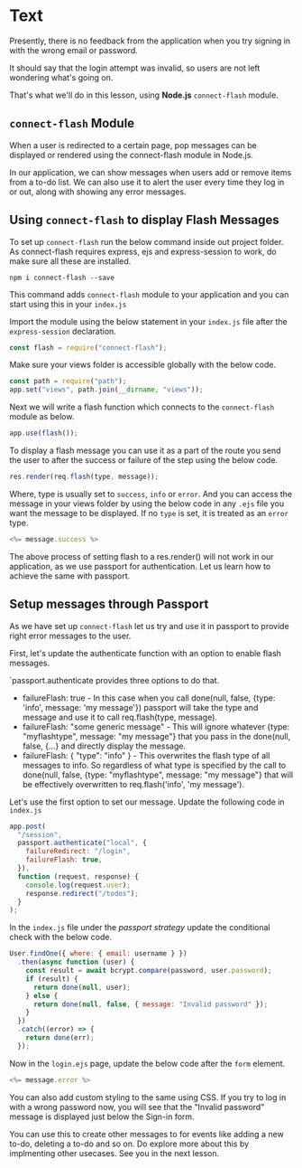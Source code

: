 # Text

Presently, there is no feedback from the application when you try signing in with the wrong email or password.

It should say that the login attempt was invalid, so users are not left wondering what's going on.

That's what we'll do in this lesson, using **Node.js** `connect-flash` module.

## `connect-flash` Module

When a user is redirected to a certain page, pop messages can be displayed or rendered using the connect-flash module in Node.js.

In our application, we can show messages when users add or remove items from a to-do list. We can also use it to alert the user every time they log in or out, along with showing any error messages.

## Using `connect-flash` to display Flash Messages

To set up `connect-flash` run the below command inside out project folder. As connect-flash requires express, ejs and express-session to work, do make sure all these are installed.

```
npm i connect-flash --save
```

This command adds `connect-flash` module to your application and you can start using this in your `index.js`

Import the module using the below statement in your `index.js` file after the `express-session` declaration.

```js
const flash = require("connect-flash");
```

Make sure your views folder is accessible globally with the below code.

```js
const path = require("path");
app.set("views", path.join(__dirname, "views"));
```

Next we will write a flash function which connects to the `connect-flash` module as below.

```js
app.use(flash());
```

To display a flash message you can use it as a part of the route you send the user to after the success or failure of the step using the below code.

```js
res.render(req.flash(type, message));
```

Where, type is usually set to `success`, `info` or `error`. And you can access the message in your views folder by using the below code in any `.ejs` file you want the message to be displayed. If no `type` is set, it is treated as an `error` type.

```js
<%= message.success %>
```

The above process of setting flash to a res.render() will not work in our application, as we use passport for authentication. Let us learn how to achieve the same with passport.

## Setup messages through Passport

As we have set up `connect-flash` let us try and use it in passport to provide right error messages to the user.

First, let's update the authenticate function with an option to enable flash messages.

`passport.authenticate provides three options to do that.

- failureFlash: true - In this case when you call done(null, false, {type: 'info', message: 'my message'}) passport will take the type and message and use it to call req.flash(type, message).
- failureFlash: "some generic message" - This will ignore whatever {type: "myflashtype", message: "my message"} that you pass in the done(null, false, {...} and directly display the message.
- failureFlash: { "type": "info" } - This overwrites the flash type of all messages to info. So regardless of what type is specified by the call to done(null, false, {type: "myflashtype", message: "my message"} that will be effectively overwritten to req.flash('info', 'my message').

Let's use the first option to set our message. Update the following code in `index.js`

```js
app.post(
  "/session",
  passport.authenticate("local", {
    failureRedirect: "/login",
    failureFlash: true,
  }),
  function (request, response) {
    console.log(request.user);
    response.redirect("/todos");
  }
);
```

In the `index.js` file under the _passport strategy_ update the conditional check with the below code.

```js
User.findOne({ where: { email: username } })
  .then(async function (user) {
    const result = await bcrypt.compare(password, user.password);
    if (result) {
      return done(null, user);
    } else {
      return done(null, false, { message: "Invalid password" });
    }
  })
  .catch((error) => {
    return done(err);
  });
```

Now in the `login.ejs` page, update the below code after the `form` element.

```js
<%= message.error %>
```

You can also add custom styling to the same using CSS. If you try to log in with a wrong password now, you will see that the "Invalid password" message is displayed just below the Sign-in form.

You can use this to create other messages to for events like adding a new to-do, deleting a to-do and so on. Do explore more about this by implmenting other usecases. See you in the next lesson.
